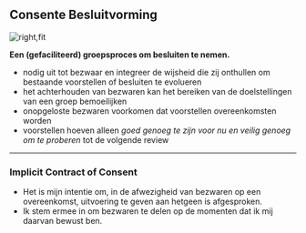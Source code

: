 ## Consente Besluitvorming

![right,fit](img/agreements/cdm-condensed.png)

**Een (gefaciliteerd) groepsproces om besluiten te nemen.**

- nodig uit tot bezwaar en integreer de wijsheid die zij onthullen om bestaande voorstellen of besluiten te evolueren
- het achterhouden van bezwaren kan het bereiken van de doelstellingen van een groep bemoeilijken
- onopgeloste bezwaren voorkomen dat voorstellen overeenkomsten worden
- voorstellen hoeven alleen *goed genoeg te zijn voor nu en veilig genoeg om te proberen* tot de volgende review

* * *

### Implicit Contract of Consent

- Het is mijn intentie om, in de afwezigheid van bezwaren op een overeenkomst, uitvoering te geven aan hetgeen is afgesproken.
- Ik stem ermee in om bezwaren te delen op de momenten dat ik mij daarvan bewust ben.